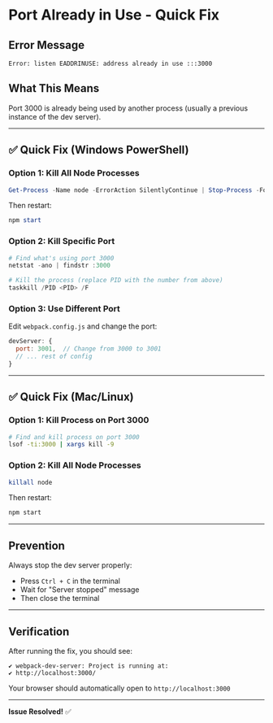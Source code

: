 # Port Already in Use - Quick Fix

## Error Message
```
Error: listen EADDRINUSE: address already in use :::3000
```

## What This Means
Port 3000 is already being used by another process (usually a previous instance of the dev server).

---

## ✅ Quick Fix (Windows PowerShell)

### Option 1: Kill All Node Processes
```powershell
Get-Process -Name node -ErrorAction SilentlyContinue | Stop-Process -Force
```

Then restart:
```powershell
npm start
```

### Option 2: Kill Specific Port
```powershell
# Find what's using port 3000
netstat -ano | findstr :3000

# Kill the process (replace PID with the number from above)
taskkill /PID <PID> /F
```

### Option 3: Use Different Port
Edit `webpack.config.js` and change the port:
```javascript
devServer: {
  port: 3001,  // Change from 3000 to 3001
  // ... rest of config
}
```

---

## ✅ Quick Fix (Mac/Linux)

### Option 1: Kill Process on Port 3000
```bash
# Find and kill process on port 3000
lsof -ti:3000 | xargs kill -9
```

### Option 2: Kill All Node Processes
```bash
killall node
```

Then restart:
```bash
npm start
```

---

## Prevention

Always stop the dev server properly:
- Press `Ctrl + C` in the terminal
- Wait for "Server stopped" message
- Then close the terminal

---

## Verification

After running the fix, you should see:
```
✔ webpack-dev-server: Project is running at:
✔ http://localhost:3000/
```

Your browser should automatically open to `http://localhost:3000`

---

**Issue Resolved!** ✅
